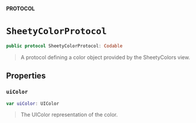 **PROTOCOL**

# `SheetyColorProtocol`

```swift
public protocol SheetyColorProtocol: Codable
```

> A protocol defining a color object provided by the SheetyColors view.

## Properties
### `uiColor`

```swift
var uiColor: UIColor
```

> The UIColor representation of the color.
